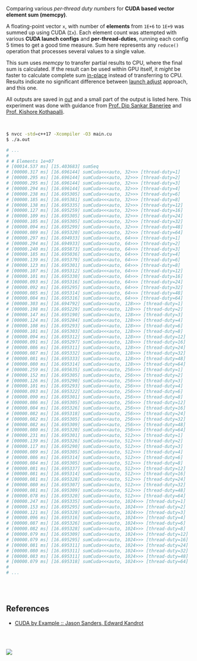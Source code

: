 Comparing various *per-thread duty numbers* for **CUDA based vector element sum (memcpy)**.

A floating-point vector `x`, with number of **elements** from `1E+6` to
`1E+9` was summed up using CUDA (`Σx`). Each element count was attempted with
various **CUDA launch configs** and **per-thread-duties**, running each config
5 times to get a good time measure. Sum here represents any `reduce()`
operation that processes several values to a single value.

This sum uses *memcpy* to transfer partial results to CPU, where the final sum
is calculated. If the result can be used within GPU itself, it *might* be
faster to calculate complete sum [in-place] instead of transferring to CPU.
Results indicate no significant difference between [launch adjust] approach,
and this one.

All outputs are saved in [out](out/) and a small part of the output is listed
here. This experiment was done with guidance from [Prof. Dip Sankar Banerjee]
and [Prof. Kishore Kothapalli].

<br>

```bash
$ nvcc -std=c++17 -Xcompiler -O3 main.cu
$ ./a.out

# ...
#
# # Elements 1e+07
# [00014.537 ms] [15.403683] sumSeq
# [00000.317 ms] [16.696144] sumCuda<<<auto, 32>>> [thread-duty=1]
# [00000.295 ms] [16.696144] sumCuda<<<auto, 32>>> [thread-duty=2]
# [00000.295 ms] [16.696144] sumCuda<<<auto, 32>>> [thread-duty=3]
# [00000.294 ms] [16.696144] sumCuda<<<auto, 32>>> [thread-duty=4]
# [00000.238 ms] [16.695305] sumCuda<<<auto, 32>>> [thread-duty=6]
# [00000.185 ms] [16.695381] sumCuda<<<auto, 32>>> [thread-duty=8]
# [00000.138 ms] [16.695335] sumCuda<<<auto, 32>>> [thread-duty=12]
# [00000.127 ms] [16.695259] sumCuda<<<auto, 32>>> [thread-duty=16]
# [00000.109 ms] [16.695305] sumCuda<<<auto, 32>>> [thread-duty=24]
# [00000.105 ms] [16.695305] sumCuda<<<auto, 32>>> [thread-duty=32]
# [00000.094 ms] [16.695299] sumCuda<<<auto, 32>>> [thread-duty=48]
# [00000.089 ms] [16.695320] sumCuda<<<auto, 32>>> [thread-duty=64]
# [00000.297 ms] [16.694933] sumCuda<<<auto, 64>>> [thread-duty=1]
# [00000.294 ms] [16.694933] sumCuda<<<auto, 64>>> [thread-duty=2]
# [00000.240 ms] [16.695873] sumCuda<<<auto, 64>>> [thread-duty=3]
# [00000.185 ms] [16.695036] sumCuda<<<auto, 64>>> [thread-duty=4]
# [00000.139 ms] [16.695379] sumCuda<<<auto, 64>>> [thread-duty=6]
# [00000.123 ms] [16.695301] sumCuda<<<auto, 64>>> [thread-duty=8]
# [00000.107 ms] [16.695312] sumCuda<<<auto, 64>>> [thread-duty=12]
# [00000.101 ms] [16.695330] sumCuda<<<auto, 64>>> [thread-duty=16]
# [00000.093 ms] [16.695316] sumCuda<<<auto, 64>>> [thread-duty=24]
# [00000.092 ms] [16.695295] sumCuda<<<auto, 64>>> [thread-duty=32]
# [00000.085 ms] [16.695314] sumCuda<<<auto, 64>>> [thread-duty=48]
# [00000.084 ms] [16.695316] sumCuda<<<auto, 64>>> [thread-duty=64]
# [00000.303 ms] [16.694792] sumCuda<<<auto, 128>>> [thread-duty=1]
# [00000.198 ms] [16.695229] sumCuda<<<auto, 128>>> [thread-duty=2]
# [00000.147 ms] [16.695190] sumCuda<<<auto, 128>>> [thread-duty=3]
# [00000.124 ms] [16.695284] sumCuda<<<auto, 128>>> [thread-duty=4]
# [00000.108 ms] [16.695293] sumCuda<<<auto, 128>>> [thread-duty=6]
# [00000.101 ms] [16.695303] sumCuda<<<auto, 128>>> [thread-duty=8]
# [00000.094 ms] [16.695312] sumCuda<<<auto, 128>>> [thread-duty=12]
# [00000.091 ms] [16.695297] sumCuda<<<auto, 128>>> [thread-duty=16]
# [00000.086 ms] [16.695311] sumCuda<<<auto, 128>>> [thread-duty=24]
# [00000.087 ms] [16.695332] sumCuda<<<auto, 128>>> [thread-duty=32]
# [00000.081 ms] [16.695333] sumCuda<<<auto, 128>>> [thread-duty=48]
# [00000.080 ms] [16.695314] sumCuda<<<auto, 128>>> [thread-duty=64]
# [00000.259 ms] [16.695635] sumCuda<<<auto, 256>>> [thread-duty=1]
# [00000.152 ms] [16.695305] sumCuda<<<auto, 256>>> [thread-duty=2]
# [00000.126 ms] [16.695290] sumCuda<<<auto, 256>>> [thread-duty=3]
# [00000.101 ms] [16.695293] sumCuda<<<auto, 256>>> [thread-duty=4]
# [00000.093 ms] [16.695322] sumCuda<<<auto, 256>>> [thread-duty=6]
# [00000.090 ms] [16.695301] sumCuda<<<auto, 256>>> [thread-duty=8]
# [00000.086 ms] [16.695305] sumCuda<<<auto, 256>>> [thread-duty=12]
# [00000.084 ms] [16.695326] sumCuda<<<auto, 256>>> [thread-duty=16]
# [00000.082 ms] [16.695318] sumCuda<<<auto, 256>>> [thread-duty=24]
# [00000.082 ms] [16.695305] sumCuda<<<auto, 256>>> [thread-duty=32]
# [00000.082 ms] [16.695309] sumCuda<<<auto, 256>>> [thread-duty=48]
# [00000.080 ms] [16.695320] sumCuda<<<auto, 256>>> [thread-duty=64]
# [00000.231 ms] [16.695301] sumCuda<<<auto, 512>>> [thread-duty=1]
# [00000.139 ms] [16.695326] sumCuda<<<auto, 512>>> [thread-duty=2]
# [00000.117 ms] [16.695290] sumCuda<<<auto, 512>>> [thread-duty=3]
# [00000.089 ms] [16.695305] sumCuda<<<auto, 512>>> [thread-duty=4]
# [00000.086 ms] [16.695314] sumCuda<<<auto, 512>>> [thread-duty=6]
# [00000.084 ms] [16.695305] sumCuda<<<auto, 512>>> [thread-duty=8]
# [00000.081 ms] [16.695337] sumCuda<<<auto, 512>>> [thread-duty=12]
# [00000.081 ms] [16.695314] sumCuda<<<auto, 512>>> [thread-duty=16]
# [00000.081 ms] [16.695328] sumCuda<<<auto, 512>>> [thread-duty=24]
# [00000.080 ms] [16.695307] sumCuda<<<auto, 512>>> [thread-duty=32]
# [00000.081 ms] [16.695309] sumCuda<<<auto, 512>>> [thread-duty=48]
# [00000.078 ms] [16.695320] sumCuda<<<auto, 512>>> [thread-duty=64]
# [00000.247 ms] [16.695335] sumCuda<<<auto, 1024>>> [thread-duty=1]
# [00000.153 ms] [16.695295] sumCuda<<<auto, 1024>>> [thread-duty=2]
# [00000.121 ms] [16.695328] sumCuda<<<auto, 1024>>> [thread-duty=3]
# [00000.096 ms] [16.695316] sumCuda<<<auto, 1024>>> [thread-duty=4]
# [00000.087 ms] [16.695326] sumCuda<<<auto, 1024>>> [thread-duty=6]
# [00000.082 ms] [16.695328] sumCuda<<<auto, 1024>>> [thread-duty=8]
# [00000.079 ms] [16.695309] sumCuda<<<auto, 1024>>> [thread-duty=12]
# [00000.079 ms] [16.695295] sumCuda<<<auto, 1024>>> [thread-duty=16]
# [00000.081 ms] [16.695311] sumCuda<<<auto, 1024>>> [thread-duty=24]
# [00000.080 ms] [16.695311] sumCuda<<<auto, 1024>>> [thread-duty=32]
# [00000.083 ms] [16.695311] sumCuda<<<auto, 1024>>> [thread-duty=48]
# [00000.079 ms] [16.695318] sumCuda<<<auto, 1024>>> [thread-duty=64]
#
# ...
```

<br>
<br>


## References

- [CUDA by Example :: Jason Sanders, Edward Kandrot](https://www.slideshare.net/SubhajitSahu/cuda-by-example-notes)

<br>
<br>

[![](https://i.imgur.com/KExwVG1.jpg)](https://www.youtube.com/watch?v=A7TKQKAFIi4)

[Prof. Dip Sankar Banerjee]: https://sites.google.com/site/dipsankarban/
[Prof. Kishore Kothapalli]: https://cstar.iiit.ac.in/~kkishore/
[launch adjust]: https://github.com/puzzlef/sum-cuda-memcpy-adjust-launch
[in-place]: https://github.com/puzzlef/sum-cuda-inplace-adjust-launch
